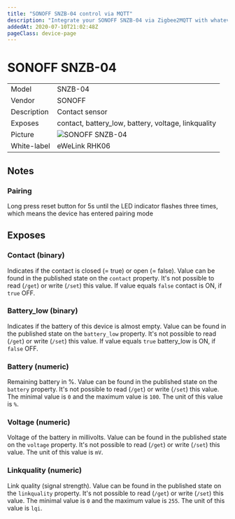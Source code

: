 ```yaml
---
title: "SONOFF SNZB-04 control via MQTT"
description: "Integrate your SONOFF SNZB-04 via Zigbee2MQTT with whatever smart home infrastructure you are using without the vendors bridge or gateway."
addedAt: 2020-07-10T21:02:48Z
pageClass: device-page
---
```


<!-- !!!! -->
<!-- ATTENTION: This file is auto-generated through docgen! -->
<!-- You can only edit the "## Notes"-Section till next h1 (#) or h2 heading (##). -->
<!-- Do NOT use h1 or h2 heading within "## Notes"-Section. -->
<!-- !!!! -->

# SONOFF SNZB-04

|     |     |
|-----|-----|
| Model | SNZB-04  |
| Vendor  | SONOFF  |
| Description | Contact sensor |
| Exposes | contact, battery_low, battery, voltage, linkquality |
| Picture | ![SONOFF SNZB-04](https://psi-4ward.github.io/zigbee2mqtt.io/images/devices/SNZB-04.jpg) |
| White-label | eWeLink RHK06 |


<!-- Notes BEGIN: You can edit here. Add "## Notes" headline if not already present. -->
## Notes


### Pairing
Long press reset button for 5s until the LED indicator flashes three times, which means the device has entered pairing mode

<!-- Notes END: Do not edit below this line -->


## Exposes

### Contact (binary)
Indicates if the contact is closed (= true) or open (= false).
Value can be found in the published state on the `contact` property.
It's not possible to read (`/get`) or write (`/set`) this value.
If value equals `false` contact is ON, if `true` OFF.

### Battery_low (binary)
Indicates if the battery of this device is almost empty.
Value can be found in the published state on the `battery_low` property.
It's not possible to read (`/get`) or write (`/set`) this value.
If value equals `true` battery_low is ON, if `false` OFF.

### Battery (numeric)
Remaining battery in %.
Value can be found in the published state on the `battery` property.
It's not possible to read (`/get`) or write (`/set`) this value.
The minimal value is `0` and the maximum value is `100`.
The unit of this value is `%`.

### Voltage (numeric)
Voltage of the battery in millivolts.
Value can be found in the published state on the `voltage` property.
It's not possible to read (`/get`) or write (`/set`) this value.
The unit of this value is `mV`.

### Linkquality (numeric)
Link quality (signal strength).
Value can be found in the published state on the `linkquality` property.
It's not possible to read (`/get`) or write (`/set`) this value.
The minimal value is `0` and the maximum value is `255`.
The unit of this value is `lqi`.

